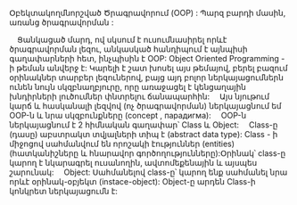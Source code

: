 Օբեկտակողմնորշված Ծրագրավորում (OOP) : Պարզ բարդի մասին, առանց ծրագրավորման :



 Ցանկացած մարդ, ով սկսում է ուսումնասիրել որևէ ծրագրավորման լեզու, անկասկած հանդիպում է այնպիսի գաղափարների հետ, ինչպիսին է OOP: Object Oriented Programming - ի թեման անվերջ է: Կարելի է շատ խոսել այս թեմայով, բերել բազում օրինակներ տարբեր լեզուներով, բայց այդ բոլոր ներկայացումներն ունեն նույն սկզբնաղբյուրը, որը առաջացել է կենցաղային խնդիրների լուծումներ փնտրելու ճանապարհին: 
 Այս նյութում կարճ և հասկանալի լեզվով (ոչ ծրագրավորման) ներկայացնում եմ OOP-ն և նրա սկզբունքները (concept , парадигма): 
 OOP-ն ներկայացնում է 2 հիմնական գաղափար՝ Class և Object: 
 Class-ը (դասը) աբստրակտ տվյալների տիպ է (abstract data type): Class - ի միջոցով սահմանվում են որոշակի էություններ (entities) (հատկանիշները և հնարավոր գործողությունները):Օրինակ՝ class-ը կարող է նկարագրել ուսանողին, ավտոմեքենային և այսպես շարունակ: 
 Object: Սահմանելով class-ը՝ կարող ենք սահմանել նրա որևէ օրինակ-օբյեկտ (instace-object): Object-ը արդեն Class-ի կոնկրետ ներկայացումն է: 
